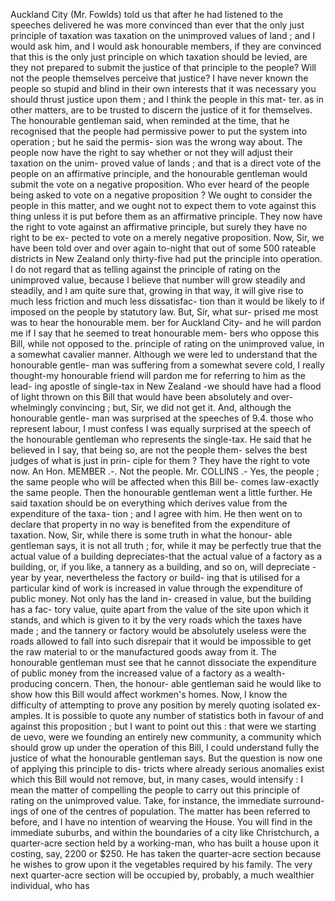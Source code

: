 Auckland City (Mr. Fowlds) told us that after he had listened to the speeches delivered he was more convinced than ever that the only just principle of taxation was taxation on the unimproved values of land ; and I would ask him, and I would ask honourable members, if they are convinced that this is the only just principle on which taxation should be levied, are they not prepared to submit the justice of that principle to the people? Will not the people themselves perceive that justice? I have never known the people so stupid and blind in their own interests that it was necessary you should thrust justice upon them ; and I think the people in this mat- ter. as in other matters, are to be trusted to discern the justice of it for themselves. The honourable gentleman said, when reminded at the time, that he recognised that the people had permissive power to put the system into operation ; but he said the permis- sion was the wrong way about. The people now have the right to say whether or not they will adjust their taxation on the unim- proved value of lands ; and that is a direct vote of the people on an affirmative principle, and the honourable gentleman would submit the vote on a negative proposition. Who ever heard of the people being asked to vote on a negative proposition ? We ought to consider the people in this matter, and we ought not to expect them to vote against this thing unless it is put before them as an affirmative principle. They now have the right to vote against an affirmative principle, but surely they have no right to be ex- pected to vote on a merely negative proposition. Now, Sir, we have been told over and over again to-night that out of some 500 rateable districts in New Zealand only thirty-five had put the principle into operation. I do not regard that as telling against the principle of rating on the unimproved value, because I believe that number will grow steadily and steadily, and I am quite sure that, growing in that way, it will give rise to much less friction and much less dissatisfac- tion than it would be likely to if imposed on the people by statutory law. But, Sir, what sur- prised me most was to hear the honourable mem. ber for Auckland City- and he will pardon me if I say that he seemed to treat honourable mem- bers who oppose this Bill, while not opposed to the. principle of rating on the unimproved value, in a somewhat cavalier manner. Although we were led to understand that the honourable gentle- man was suffering from a somewhat severe cold, I really thought-my honourable friend will pardon me for referring to him as the lead- ing apostle of single-tax in New Zealand -we should have had a flood of light thrown on this Bill that would have been absolutely and over- whelmingly convincing ; but, Sir, we did not get it. And, although the honourable gentle- man was surprised at the speeches of 9.4. those who represent labour, I must confess I was equally surprised at the speech of the honourable gentleman who represents the single-tax. He said that he believed in I say, that being so, are not the people them- selves the best judges of what is just in prin- ciple for them ? They have the right to vote now. An Hon. MEMBER .-. Not the people. Mr. COLLINS .- Yes, the people ; the same people who will be affected when this Bill be- comes law-exactly the same people. Then the honourable gentleman went a little further. He said taxation should be on everything which derives value from the expenditure of the taxa- tion ; and I agree with him. He then went on to declare that property in no way is benefited from the expenditure of taxation. Now, Sir, while there is some truth in what the honour- able gentleman says, it is not all truth ; for, while it may be perfectly true that the actual value of a building depreciates-that the actual value of a factory as a building, or, if you like, a tannery as a building, and so on, will depreciate - year by year, nevertheless the factory or build- ing that is utilised for a particular kind of work is increased in value through the expenditure of public money. Not only has the land in- creased in value, but the building has a fac- tory value, quite apart from the value of the site upon which it stands, and which is given to it by the very roads which the taxes have made ; and the tannery or factory would be absolutely useless were the roads allowed to fall into such disrepair that it would be impossible to get the raw material to or the manufactured goods away from it. The honourable gentleman must see that he cannot dissociate the expenditure of public money from the increased value of a factory as a wealth-producing concern. Then, the honour- able gentleman said he would like to show how this Bill would affect workmen's homes. Now, I know the difficulty of attempting to prove any position by merely quoting isolated ex- amples. It is possible to quote any number of statistics both in favour of and against this proposition ; but I want to point out this : that were we starting de uevo, were we founding an entirely new community, a community which should grow up under the operation of this Bill, I could understand fully the justice of what the honourable gentleman says. But the question is now one of applying this principle to dis- tricts where already serious anomalies exist which this Bill would not remove, but, in many cases, would intensify : I mean the matter of compelling the people to carry out this principle of rating on the unimproved value. Take, for instance, the immediate surround- ings of one of the centres of population. The matter has been referred to before, and I have no intention of wearving the House. You will find in the immediate suburbs, and within the boundaries of a city like Christchurch, a quarter-acre section held by a working-man, who has built a house upon it costing, say, 2200 or $250. He has taken the quarter-acre section because he wishes to grow upon it the vegetables required by his family. The very next quarter-acre section will be occupied by, probably, a much wealthier individual, who has 
